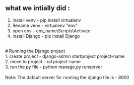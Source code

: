 ## what we intially did : <br>
1. Install venv - pip install virtualenv <br>
2. Rename venv - virtualenv "env" <br>
3. open env - env_name\Scripts\Activate<br>
4. Install Django - pip install Django <br>
<br>
# Running the Django project <br>
1. create project - django-admin startproject project-name <br>
2. move to project - cd project-name <br>
3. run the py file - python manage.py runserver <br><br>
Note: The dafault server for running the django file is - 8000
<br><br>
